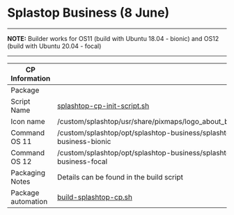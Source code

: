 # Splastop Business (8 June)

-----

**NOTE:** Builder works for OS11 (build with Ubuntu 18.04 - bionic) and OS12 (build with Ubuntu 20.04 - focal)

-----

|  CP Information |            |
|-----------------|------------|
| Package | 
| Script Name | [splashtop-cp-init-script.sh](build/splashtop-cp-init-script.sh) |
| Icon name | /custom/splashtop/usr/share/pixmaps/logo_about_biz.png |
| Command OS 11 | /custom/splashtop/opt/splashtop-business/splashtop-business-bionic |
| Command OS 12 | /custom/splashtop/opt/splashtop-business/splashtop-business-focal |
| Packaging Notes | Details can be found in the build script |
| Package automation | [build-splashtop-cp.sh](build/build-splashtop-cp.sh) |
